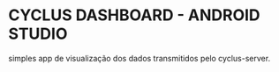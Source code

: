 # CYCLUS DASHBOARD - ANDROID STUDIO

simples app de visualização dos dados transmitidos pelo
cyclus-server.

